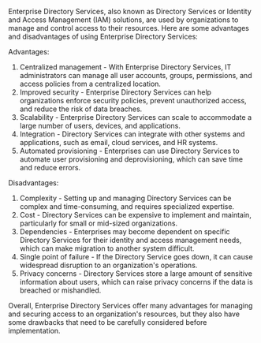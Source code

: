 Enterprise Directory Services, also known as Directory Services or Identity and Access Management (IAM) solutions, are used by organizations to manage and control access to their resources. Here are some advantages and disadvantages of using Enterprise Directory Services:

Advantages:
1. Centralized management - With Enterprise Directory Services, IT administrators can manage all user accounts, groups, permissions, and access policies from a centralized location.
2. Improved security - Enterprise Directory Services can help organizations enforce security policies, prevent unauthorized access, and reduce the risk of data breaches.
3. Scalability - Enterprise Directory Services can scale to accommodate a large number of users, devices, and applications.
4. Integration - Directory Services can integrate with other systems and applications, such as email, cloud services, and HR systems.
5. Automated provisioning - Enterprises can use Directory Services to automate user provisioning and deprovisioning, which can save time and reduce errors.

Disadvantages:
1. Complexity - Setting up and managing Directory Services can be complex and time-consuming, and requires specialized expertise.
2. Cost - Directory Services can be expensive to implement and maintain, particularly for small or mid-sized organizations.
3. Dependencies - Enterprises may become dependent on specific Directory Services for their identity and access management needs, which can make migration to another system difficult.
4. Single point of failure - If the Directory Service goes down, it can cause widespread disruption to an organization's operations.
5. Privacy concerns - Directory Services store a large amount of sensitive information about users, which can raise privacy concerns if the data is breached or mishandled. 

Overall, Enterprise Directory Services offer many advantages for managing and securing access to an organization's resources, but they also have some drawbacks that need to be carefully considered before implementation.
